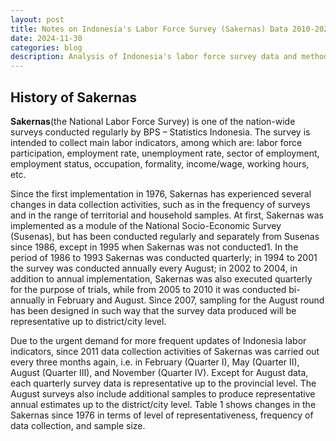 ```yaml
---
layout: post
title: Notes on Indonesia's Labor Force Survey (Sakernas) Data 2010-2024
date: 2024-11-30
categories: blog
description: Analysis of Indonesia's labor force survey data and methodology
---
```


## History of Sakernas
**Sakernas**(the National Labor Force Survey) is one of the nation-wide surveys conducted regularly by BPS –
Statistics Indonesia. The survey is intended to collect main labor indicators, among which are: labor force participation,
employment rate, unemployment rate, sector of employment, employment status, occupation, formality, income/wage,
working hours, etc.

Since the first implementation in 1976, Sakernas has experienced several changes in data collection activities,
such as in the frequency of surveys and in the range of territorial and household samples. At first, Sakernas was
implemented as a module of the National Socio-Economic Survey (Susenas), but has been conducted regularly and
separately from Susenas since 1986, except in 1995 when Sakernas was not conducted1. In the period of 1986 to 1993
Sakernas was conducted quarterly; in 1994 to 2001 the survey was conducted annually every August; in 2002 to 2004,
in addition to annual implementation, Sakernas was also executed quarterly for the purpose of trials, while from 2005
to 2010 it was conducted bi-annually in February and August. Since 2007, sampling for the August round has been
designed in such way that the survey data produced will be representative up to district/city level.

Due to the urgent demand for more frequent updates of Indonesia labor indicators, since 2011 data collection
activities of Sakernas was carried out every three months again, i.e. in February (Quarter I), May (Quarter II), August
(Quarter III), and November (Quarter IV). Except for August data, each quarterly survey data is representative up to the
provincial level. The August surveys also include additional samples to produce representative annual estimates up to the
district/city level. Table 1 shows changes in the Sakernas since 1976 in terms of level of representativeness, frequency of
data collection, and sample size.
